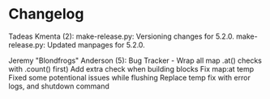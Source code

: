 Changelog
=========

Tadeas Kmenta (2):
      make-release.py: Versioning changes for 5.2.0.
      make-release.py: Updated manpages for 5.2.0.

Jeremy "Blondfrogs" Anderson (5):
      Bug Tracker - Wrap all map .at() checks with .count() first)
      Add extra check when building blocks
      Fix map:at temp
      Fixed some potentional issues while flushing
      Replace temp fix with error logs, and shutdown command

